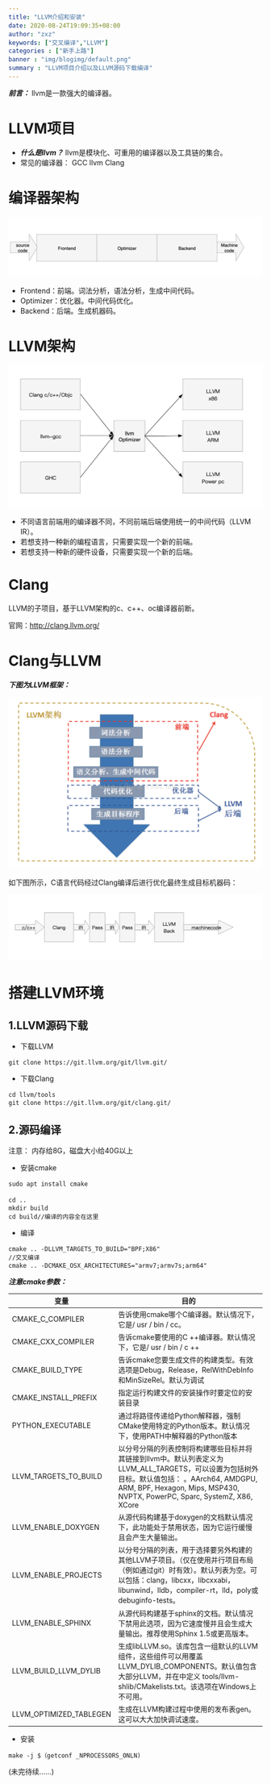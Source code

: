 ```yaml
---
title: "LLVM介绍和安装"
date: 2020-08-24T19:09:35+08:00
author: "zxz"
keywords: ["交叉编译","LLVM"]
categories : ["新手上路"]
banner : "img/blogimg/default.png"
summary : "LLVM项目介绍以及LLVM源码下载编译"
---
```

***前言：*** llvm是一款强大的编译器。
# LLVM项目
* ***什么是llvm？*** llvm是模块化、可重用的编译器以及工具链的集合。
* 常见的编译器：
GCC llvm Clang
# 编译器架构

![](img/1.png)

* Frontend：前端。词法分析，语法分析，生成中间代码。
* Optimizer：优化器。中间代码优化。
* Backend：后端。生成机器码。
# LLVM架构

![](img/2.png)

* 不同语言前端用的编译器不同，不同前端后端使用统一的中间代码（LLVM IR）。
* 若想支持一种新的编程语言，只需要实现一个新的前端。
* 若想支持一种新的硬件设备，只需要实现一个新的后端。

# Clang
LLVM的子项目，基于LLVM架构的c、c++、oc编译器前断。

官网：http://clang.llvm.org/

# Clang与LLVM
***下图为LLVM框架：***

![](img/3.png)

如下图所示，C语言代码经过Clang编译后进行优化最终生成目标机器码：

![](img/4.png)

# 搭建LLVM环境
## 1.LLVM源码下载
* 下载LLVM
```
git clone https://git.llvm.org/git/llvm.git/
```
* 下载Clang
```
cd llvm/tools
git clone https://git.llvm.org/git/clang.git/
```
## 2.源码编译
注意： 内存给8G，磁盘大小给40G以上
* 安装cmake
```
sudo apt install cmake

cd ..
mkdir build
cd build//编译的内容全在这里
```
* 编译
```
cmake .. -DLLVM_TARGETS_TO_BUILD="BPF;X86"
//交叉编译
cmake .. -DCMAKE_OSX_ARCHITECTURES="armv7;armv7s;arm64"
```
 ***注意cmake参数：*** 

变量|目的
-|-
CMAKE_C_COMPILER|告诉使用cmake哪个C编译器。默认情况下，它是/ usr / bin / cc。
CMAKE_CXX_COMPILER|告诉cmake要使用的C ++编译器。默认情况下，它是/ usr / bin / c ++
CMAKE_BUILD_TYPE|告诉cmake您要生成文件的构建类型。有效选项是Debug，Release，RelWithDebInfo和MinSizeRel。默认为调试
CMAKE_INSTALL_PREFIX|指定运行构建文件的安装操作时要定位的安装目录
PYTHON_EXECUTABLE|通过将路径传递给Python解释器，强制CMake使用特定的Python版本。默认情况下，使用PATH中解释器的Python版本
LLVM_TARGETS_TO_BUILD|以分号分隔的列表控制将构建哪些目标并将其链接到llvm中。默认列表定义为 LLVM_ALL_TARGETS，可以设置为包括树外目标。默认值包括： 。AArch64, AMDGPU, ARM, BPF, Hexagon, Mips, MSP430, NVPTX, PowerPC, Sparc, SystemZ, X86, XCore
LLVM_ENABLE_DOXYGEN|	从源代码构建基于doxygen的文档默认情况下，此功能处于禁用状态，因为它运行缓慢且会产生大量输出。
LLVM_ENABLE_PROJECTS|以分号分隔的列表，用于选择要另外构建的其他LLVM子项目。（仅在使用并行项目布局（例如通过git）时有效）。默认列表为空。可以包括：clang，libcxx，libcxxabi，libunwind，lldb，compiler-rt，lld，poly或debuginfo-tests。
LLVM_ENABLE_SPHINX|从源代码构建基于sphinx的文档。默认情况下禁用此选项，因为它速度慢并且会生成大量输出。推荐使用Sphinx 1.5或更高版本。
LLVM_BUILD_LLVM_DYLIB|生成libLLVM.so。该库包含一组默认的LLVM组件，这些组件可以用覆盖LLVM_DYLIB_COMPONENTS。默认值包含大部分LLVM，并在中定义 tools/llvm-shlib/CMakelists.txt。该选项在Windows上不可用。
LLVM_OPTIMIZED_TABLEGEN|生成在LLVM构建过程中使用的发布表gen。这可以大大加快调试速度。

* 安装
```
make -j $（getconf _NPROCESSORS_ONLN)
```
(未完待续......)
